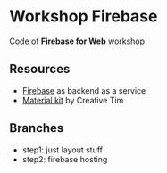 # Workshop Firebase
Code of **Firebase for Web** workshop

## Resources
- [Firebase](https://firebase.google.com/) as backend as a service
- [Material kit](https://www.creative-tim.com/product/material-kit) by Creative Tim

## Branches
- step1: just layout stuff
- step2: firebase hosting